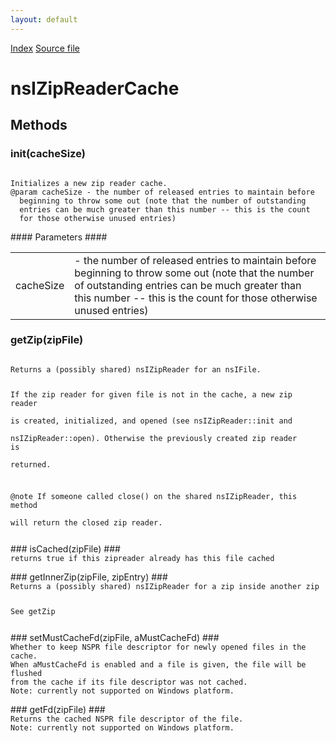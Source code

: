 ```yaml
---
layout: default
---
```

<div id='links'><a href="../index.html">Index</a>
<a href="http://dxr.mozilla.org/mozilla-central/source/modules/libjar/nsIZipReader.idl">Source file</a>
</div>

# nsIZipReaderCache #

## Methods ##

### init(cacheSize) ###
<code>  
Initializes a new zip reader cache.   
@param cacheSize - the number of released entries to maintain before  
  beginning to throw some out (note that the number of outstanding  
  entries can be much greater than this number -- this is the count  
  for those otherwise unused entries)  
  
</code>
#### Parameters ####

<table>

<tr>
<td>cacheSize</td>
<td>- the number of released entries to maintain before  
  beginning to throw some out (note that the number of outstanding  
  entries can be much greater than this number -- this is the count  
  for those otherwise unused entries)  
</td>
</tr>

</table>

### getZip(zipFile) ###
<code>  
Returns a (possibly shared) nsIZipReader for an nsIFile.  
  
If the zip reader for given file is not in the cache, a new zip reader  
is created, initialized, and opened (see nsIZipReader::init and   
nsIZipReader::open). Otherwise the previously created zip reader is   
returned.  
  
@note If someone called close() on the shared nsIZipReader, this method   
      will return the closed zip reader.  
  
</code>
### isCached(zipFile) ###
<code>  
returns true if this zipreader already has this file cached  
  
</code>
### getInnerZip(zipFile, zipEntry) ###
<code>  
Returns a (possibly shared) nsIZipReader for a zip inside another zip  
  
See getZip  
  
</code>
### setMustCacheFd(zipFile, aMustCacheFd) ###
<code>  
Whether to keep NSPR file descriptor for newly opened files in the cache.  
When aMustCacheFd is enabled and a file is given, the file will be flushed  
from the cache if its file descriptor was not cached.  
Note: currently not supported on Windows platform.  
  
</code>
### getFd(zipFile) ###
<code>  
Returns the cached NSPR file descriptor of the file.  
Note: currently not supported on Windows platform.  
  
</code>